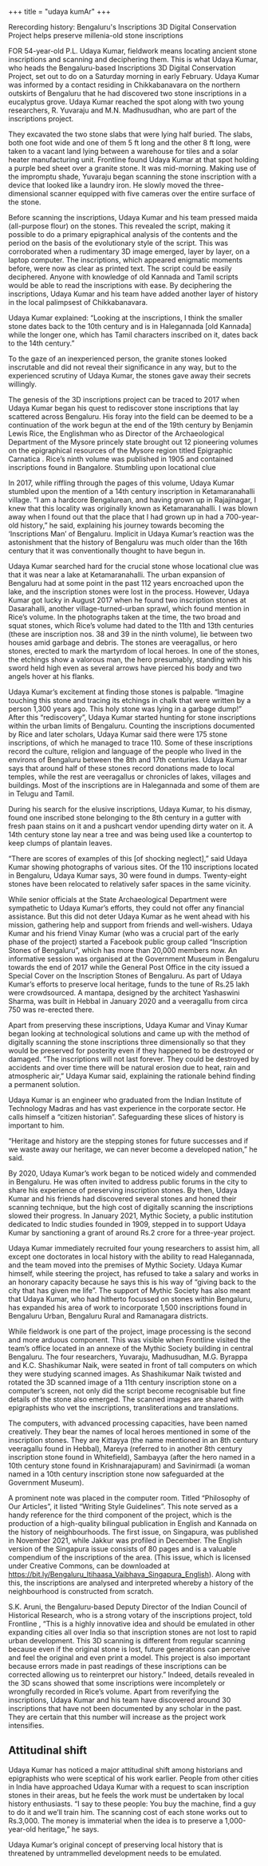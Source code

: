 +++
title = "udaya kumAr"
+++

Rerecording history: Bengaluru's Inscriptions 3D Digital Conservation Project helps preserve millenia-old stone inscriptions

FOR 54-year-old P.L. Udaya Kumar, fieldwork means locating ancient stone inscriptions and scanning and deciphering them. This is what Udaya Kumar, who heads the Bengaluru-based Inscriptions 3D Digital Conservation Project, set out to do on a Saturday morning in early February. Udaya Kumar was informed by a contact residing in Chikkabanavara on the northern outskirts of Bengaluru that he had discovered two stone inscriptions in a eucalyptus grove. Udaya Kumar reached the spot along with two young researchers, R. Yuvaraju and M.N. Madhusudhan, who are part of the inscriptions project.

They excavated the two stone slabs that were lying half buried. The slabs, both one foot wide and one of them 5 ft long and the other 8 ft long, were taken to a vacant land lying between a warehouse for tiles and a solar heater manufacturing unit. Frontline found Udaya Kumar at that spot holding a purple bed sheet over a granite stone. It was mid-morning. Making use of the impromptu shade, Yuvaraju began scanning the stone inscription with a device that looked like a laundry iron. He slowly moved the three-dimensional scanner equipped with five cameras over the entire surface of the stone.

Before scanning the inscriptions, Udaya Kumar and his team pressed maida (all-purpose flour) on the stones. This revealed the script, making it possible to do a primary epigraphical analysis of the contents and the period on the basis of the evolutionary style of the script. This was corroborated when a rudimentary 3D image emerged, layer by layer, on a laptop computer. The inscriptions, which appeared enigmatic moments before, were now as clear as printed text. The script could be easily deciphered. Anyone with knowledge of old Kannada and Tamil scripts would be able to read the inscriptions with ease. By deciphering the inscriptions, Udaya Kumar and his team have added another layer of history in the local palimpsest of Chikkabanavara.

Udaya Kumar explained: “Looking at the inscriptions, I think the smaller stone dates back to the 10th century and is in Halegannada [old Kannada] while the longer one, which has Tamil characters inscribed on it, dates back to the 14th century.”

To the gaze of an inexperienced person, the granite stones looked inscrutable and did not reveal their significance in any way, but to the experienced scrutiny of Udaya Kumar, the stones gave away their secrets willingly.

The genesis of the 3D inscriptions project can be traced to 2017 when Udaya Kumar began his quest to rediscover stone inscriptions that lay scattered across Bengaluru. His foray into the field can be deemed to be a continuation of the work begun at the end of the 19th century by Benjamin Lewis Rice, the Englishman who as Director of the Archaeological Department of the Mysore princely state brought out 12 pioneering volumes on the epigraphical resources of the Mysore region titled Epigraphic Carnatica . Rice’s ninth volume was published in 1905 and contained inscriptions found in Bangalore.
Stumbling upon locational clue

In 2017, while riffling through the pages of this volume, Udaya Kumar stumbled upon the mention of a 14th century inscription in Ketamaranahalli village. “I am a hardcore Bengalurean, and having grown up in Rajajinagar, I knew that this locality was originally known as Ketamaranahalli. I was blown away when I found out that the place that I had grown up in had a 700-year-old history,” he said, explaining his journey towards becoming the ‘Inscriptions Man’ of Bengaluru. Implicit in Udaya Kumar’s reaction was the astonishment that the history of Bengaluru was much older than the 16th century that it was conventionally thought to have begun in.

Udaya Kumar searched hard for the crucial stone whose locational clue was that it was near a lake at Ketamaranahalli. The urban expansion of Bengaluru had at some point in the past 112 years encroached upon the lake, and the inscription stones were lost in the process. However, Udaya Kumar got lucky in August 2017 when he found two inscription stones at Dasarahalli, another village-turned-urban sprawl, which found mention in Rice’s volume. In the photographs taken at the time, the two broad and squat stones, which Rice’s volume had dated to the 11th and 13th centuries (these are inscription nos. 38 and 39 in the ninth volume), lie between two houses amid garbage and debris. The stones are veeragallus, or hero stones, erected to mark the martyrdom of local heroes. In one of the stones, the etchings show a valorous man, the hero presumably, standing with his sword held high even as several arrows have pierced his body and two angels hover at his flanks.

Udaya Kumar’s excitement at finding those stones is palpable. “Imagine touching this stone and tracing its etchings in chalk that were written by a person 1,300 years ago. This holy stone was lying in a garbage dump!” After this “rediscovery”, Udaya Kumar started hunting for stone inscriptions within the urban limits of Bengaluru. Counting the inscriptions documented by Rice and later scholars, Udaya Kumar said there were 175 stone inscriptions, of which he managed to trace 110. Some of these inscriptions record the culture, religion and language of the people who lived in the environs of Bengaluru between the 8th and 17th centuries. Udaya Kumar says that around half of these stones record donations made to local temples, while the rest are veeragallus or chronicles of lakes, villages and buildings. Most of the inscriptions are in Halegannada and some of them are in Telugu and Tamil.

During his search for the elusive inscriptions, Udaya Kumar, to his dismay, found one inscribed stone belonging to the 8th century in a gutter with fresh paan stains on it and a pushcart vendor upending dirty water on it. A 14th century stone lay near a tree and was being used like a countertop to keep clumps of plantain leaves.

“There are scores of examples of this [of shocking neglect],” said Udaya Kumar showing photographs of various sites. Of the 110 inscriptions located in Bengaluru, Udaya Kumar says, 30 were found in dumps. Twenty-eight stones have been relocated to relatively safer spaces in the same vicinity.

While senior officials at the State Archaeological Department were sympathetic to Udaya Kumar’s efforts, they could not offer any financial assistance. But this did not deter Udaya Kumar as he went ahead with his mission, gathering help and support from friends and well-wishers. Udaya Kumar and his friend Vinay Kumar (who was a crucial part of the early phase of the project) started a Facebook public group called “Inscription Stones of Bengaluru”, which has more than 20,000 members now. An informative session was organised at the Government Museum in Bengaluru towards the end of 2017 while the General Post Office in the city issued a Special Cover on the Inscription Stones of Bengaluru. As part of Udaya Kumar’s efforts to preserve local heritage, funds to the tune of Rs.25 lakh were crowdsourced. A mantapa, designed by the architect Yashaswini Sharma, was built in Hebbal in January 2020 and a veeragallu from circa 750 was re-erected there.

Apart from preserving these inscriptions, Udaya Kumar and Vinay Kumar began looking at technological solutions and came up with the method of digitally scanning the stone inscriptions three dimensionally so that they would be preserved for posterity even if they happened to be destroyed or damaged. “The inscriptions will not last forever. They could be destroyed by accidents and over time there will be natural erosion due to heat, rain and atmospheric air,” Udaya Kumar said, explaining the rationale behind finding a permanent solution.

Udaya Kumar is an engineer who graduated from the Indian Institute of Technology Madras and has vast experience in the corporate sector. He calls himself a “citizen historian”. Safeguarding these slices of history is important to him.

“Heritage and history are the stepping stones for future successes and if we waste away our heritage, we can never become a developed nation,” he said.

By 2020, Udaya Kumar’s work began to be noticed widely and commended in Bengaluru. He was often invited to address public forums in the city to share his experience of preserving inscription stones. By then, Udaya Kumar and his friends had discovered several stones and honed their scanning technique, but the high cost of digitally scanning the inscriptions slowed their progress. In January 2021, Mythic Society, a public institution dedicated to Indic studies founded in 1909, stepped in to support Udaya Kumar by sanctioning a grant of around Rs.2 crore for a three-year project.

Udaya Kumar immediately recruited four young researchers to assist him, all except one doctorates in local history with the ability to read Halegannada, and the team moved into the premises of Mythic Society. Udaya Kumar himself, while steering the project, has refused to take a salary and works in an honorary capacity because he says this is his way of “giving back to the city that has given me life”. The support of Mythic Society has also meant that Udaya Kumar, who had hitherto focussed on stones within Bengaluru, has expanded his area of work to incorporate 1,500 inscriptions found in Bengaluru Urban, Bengaluru Rural and Ramanagara districts.

While fieldwork is one part of the project, image processing is the second and more arduous component. This was visible when Frontline visited the team’s office located in an annexe of the Mythic Society building in central Bengaluru. The four researchers, Yuvaraju, Madhusudhan, M.G. Byrappa and K.C. Shashikumar Naik, were seated in front of tall computers on which they were studying scanned images. As Shashikumar Naik twisted and rotated the 3D scanned image of a 11th century inscription stone on a computer’s screen, not only did the script become recognisable but fine details of the stone also emerged. The scanned images are shared with epigraphists who vet the inscriptions, transliterations and translations.

The computers, with advanced processing capacities, have been named creatively. They bear the names of local heroes mentioned in some of the inscription stones. They are Kittayya (the name mentioned in an 8th century veeragallu found in Hebbal), Mareya (referred to in another 8th century inscription stone found in Whitefield), Sambayya (after the hero named in a 10th century stone found in Krishnarajapuram) and Savinirmadi (a woman named in a 10th century inscription stone now safeguarded at the Government Museum).

A prominent note was placed in the computer room. Titled “Philosophy of Our Articles”, it listed “Writing Style Guidelines”. This note served as a handy reference for the third component of the project, which is the production of a high-quality bilingual publication in English and Kannada on the history of neighbourhoods. The first issue, on Singapura, was published in November 2021, while Jakkur was profiled in December. The English version of the Singapura issue consists of 80 pages and is a valuable compendium of the inscriptions of the area. (This issue, which is licensed under Creative Commons, can be downloaded at https://bit.ly/Bengaluru_Itihaasa_Vaibhava_Singapura_English). Along with this, the inscriptions are analysed and interpreted whereby a history of the neighbourhood is constructed from scratch.

S.K. Aruni, the Bengaluru-based Deputy Director of the Indian Council of Historical Research, who is a strong votary of the inscriptions project, told Frontline , “This is a highly innovative idea and should be emulated in other expanding cities all over India so that inscription stones are not lost to rapid urban development. This 3D scanning is different from regular scanning because even if the original stone is lost, future generations can perceive and feel the original and even print a model. This project is also important because errors made in past readings of these inscriptions can be corrected allowing us to reinterpret our history.” Indeed, details revealed in the 3D scans showed that some inscriptions were incompletely or wrongfully recorded in Rice’s volume. Apart from reverifying the inscriptions, Udaya Kumar and his team have discovered around 30 inscriptions that have not been documented by any scholar in the past. They are certain that this number will increase as the project work intensifies.

## Attitudinal shift

Udaya Kumar has noticed a major attitudinal shift among historians and epigraphists who were sceptical of his work earlier. People from other cities in India have approached Udaya Kumar with a request to scan inscription stones in their areas, but he feels the work must be undertaken by local history enthusiasts. “I say to these people: You buy the machine, find a guy to do it and we’ll train him. The scanning cost of each stone works out to Rs.3,000. The money is immaterial when the idea is to preserve a 1,000-year-old heritage,” he says.

Udaya Kumar’s original concept of preserving local history that is threatened by untrammelled development needs to be emulated.

